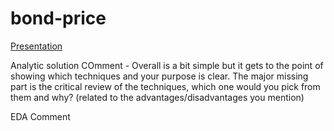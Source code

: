 # bond-price

[Presentation](https://docs.google.com/presentation/d/1dY-H9sCrjDUCAt_IEq_cEXtWSVEHhqBQI-YBALwyluI/mobilepresent?slide=id.g122d37a8aeb_0_100)


Analytic solution COmment - Overall is a bit simple but it gets to the point of showing which techniques and your purpose is clear. The major missing part is the critical review of the techniques, which one would you pick from them and why? (related to the advantages/disadvantages you mention) 

EDA Comment 
